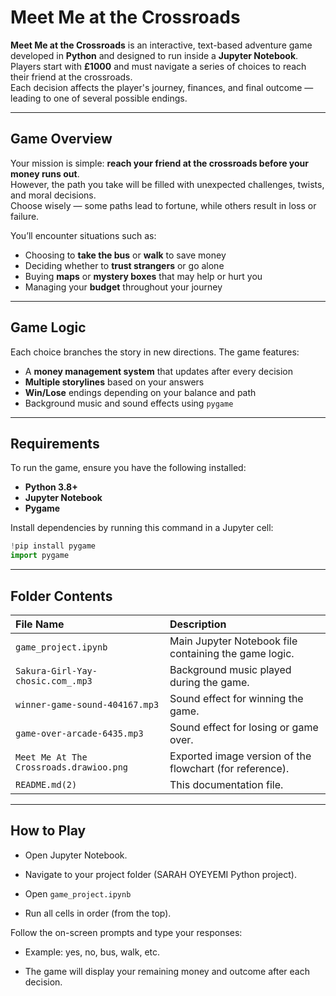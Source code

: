 #  Meet Me at the Crossroads

**Meet Me at the Crossroads** is an interactive, text-based adventure game developed in **Python** and designed to run inside a **Jupyter Notebook**.  
Players start with **£1000** and must navigate a series of choices to reach their friend at the crossroads.  
Each decision affects the player's journey, finances, and final outcome — leading to one of several possible endings.

---

##  Game Overview
Your mission is simple: **reach your friend at the crossroads before your money runs out**.  
However, the path you take will be filled with unexpected challenges, twists, and moral decisions.  
Choose wisely — some paths lead to fortune, while others result in loss or failure.

You’ll encounter situations such as:
- Choosing to **take the bus** or **walk** to save money  
- Deciding whether to **trust strangers** or go alone  
- Buying **maps** or **mystery boxes** that may help or hurt you  
- Managing your **budget** throughout your journey  

---

##  Game Logic
Each choice branches the story in new directions. The game features:
- A **money management system** that updates after every decision  
- **Multiple storylines** based on your answers  
- **Win/Lose** endings depending on your balance and path  
- Background music and sound effects using `pygame`  


---

##  Requirements

To run the game, ensure you have the following installed:

- **Python 3.8+**
- **Jupyter Notebook**
- **Pygame**

Install dependencies by running this command in a Jupyter cell:
```python
!pip install pygame
import pygame
```
---
## Folder Contents

| File Name | Description |
| :--- | :--- |
| `game_project.ipynb` | Main Jupyter Notebook file containing the game logic. |
| `Sakura-Girl-Yay-chosic.com_.mp3` | Background music played during the game. |
| `winner-game-sound-404167.mp3` | Sound effect for winning the game. |
| `game-over-arcade-6435.mp3` | Sound effect for losing or game over. |
| `Meet Me At The Crossroads.drawioo.png` | Exported image version of the flowchart (for reference). |
| `README.md(2)` | This documentation file. |
---

## How to Play

- Open Jupyter Notebook.
- Navigate to your project folder (SARAH OYEYEMI Python project).

- Open `game_project.ipynb`

- Run all cells in order (from the top).

Follow the on-screen prompts and type your responses:

- Example: yes, no, bus, walk, etc.

- The game will display your remaining money and outcome after each decision.

